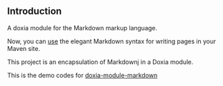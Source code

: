 ## Introduction

A doxia module for the Markdown markup language.

Now, you can [use](usage.html) the elegant Markdown syntax for writing pages in your Maven site.

This project is an encapsulation of Markdownj in a Doxia module.

This is the demo codes for [doxia-module-markdown](http://code.google.com/p/doxia-module-markdown/)